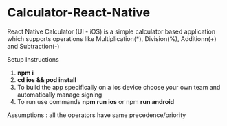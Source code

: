 # Calculator-React-Native
React Native Calculator (UI - iOS) is a simple calculator based application which supports operations like Multiplication(*), Division(%), Additionn(+) and Subtraction(-)

Setup Instructions
1. **npm i**
2. **cd ios && pod install**
3. To build the app specifically on a ios device choose your own team and automatically manage signing
4. To run use commands **npm run ios** or npm **run android**

Assumptions : 
all the operators have same precedence/priority



